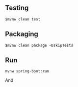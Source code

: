 ## Testing
```
$mvnw clean test
```

## Packaging
```
$mvnw clean package -DskipTests
```

## Run
```
mvnw spring-boot:run
```

And